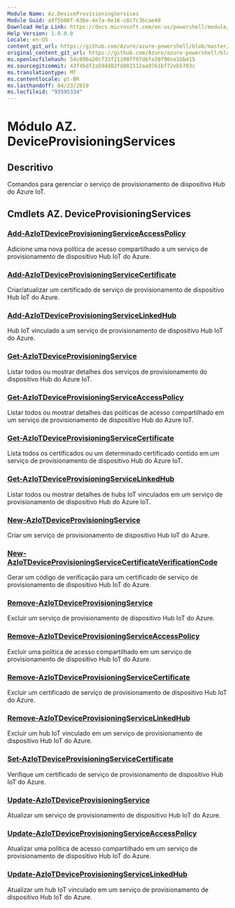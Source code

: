 ```yaml
---
Module Name: Az.DeviceProvisioningServices
Module Guid: a9f5b86f-63be-4e7a-8e16-c8c7c36cae40
Download Help Link: https://docs.microsoft.com/en-us/powershell/module/az.deviceprovisioningservices
Help Version: 1.0.0.0
Locale: en-US
content_git_url: https://github.com/Azure/azure-powershell/blob/master/src/DeviceProvisioningServices/DeviceProvisioningServices/help/Az.DeviceProvisioningServices.md
original_content_git_url: https://github.com/Azure/azure-powershell/blob/master/src/DeviceProvisioningServices/DeviceProvisioningServices/help/Az.DeviceProvisioningServices.md
ms.openlocfilehash: 54c890a20cf33f21108ff97d6fa30790ce1bb415
ms.sourcegitcommit: 43f4bdf2a59dd82fd881512aa9761bf72eb5703c
ms.translationtype: MT
ms.contentlocale: pt-BR
ms.lasthandoff: 04/23/2019
ms.locfileid: "93595334"
---
```

# Módulo AZ. DeviceProvisioningServices
## Descritivo
Comandos para gerenciar o serviço de provisionamento de dispositivo Hub do Azure IoT.

## Cmdlets AZ. DeviceProvisioningServices
### [Add-AzIoTDeviceProvisioningServiceAccessPolicy](Add-AzIoTDeviceProvisioningServiceAccessPolicy.md)
Adicione uma nova política de acesso compartilhado a um serviço de provisionamento de dispositivo Hub IoT do Azure.

### [Add-AzIoTDeviceProvisioningServiceCertificate](Add-AzIoTDeviceProvisioningServiceCertificate.md)
Criar/atualizar um certificado de serviço de provisionamento de dispositivo Hub IoT do Azure.

### [Add-AzIoTDeviceProvisioningServiceLinkedHub](Add-AzIoTDeviceProvisioningServiceLinkedHub.md)
Hub IoT vinculado a um serviço de provisionamento de dispositivo Hub IoT do Azure.

### [Get-AzIoTDeviceProvisioningService](Get-AzIoTDeviceProvisioningService.md)
Listar todos ou mostrar detalhes dos serviços de provisionamento do dispositivo Hub do Azure IoT.

### [Get-AzIoTDeviceProvisioningServiceAccessPolicy](Get-AzIoTDeviceProvisioningServiceAccessPolicy.md)
Listar todos ou mostrar detalhes das políticas de acesso compartilhado em um serviço de provisionamento de dispositivo Hub do Azure IoT.

### [Get-AzIoTDeviceProvisioningServiceCertificate](Get-AzIoTDeviceProvisioningServiceCertificate.md)
Lista todos os certificados ou um determinado certificado contido em um serviço de provisionamento de dispositivo Hub do Azure IoT.

### [Get-AzIoTDeviceProvisioningServiceLinkedHub](Get-AzIoTDeviceProvisioningServiceLinkedHub.md)
Listar todos ou mostrar detalhes de hubs IoT vinculados em um serviço de provisionamento de dispositivo Hub do Azure IoT.

### [New-AzIoTDeviceProvisioningService](New-AzIoTDeviceProvisioningService.md)
Criar um serviço de provisionamento de dispositivo Hub IoT do Azure.

### [New-AzIoTDeviceProvisioningServiceCertificateVerificationCode](New-AzIoTDeviceProvisioningServiceCertificateVerificationCode.md)
Gerar um código de verificação para um certificado de serviço de provisionamento de dispositivo Hub IoT do Azure.

### [Remove-AzIoTDeviceProvisioningService](Remove-AzIoTDeviceProvisioningService.md)
Excluir um serviço de provisionamento de dispositivo Hub IoT do Azure.

### [Remove-AzIoTDeviceProvisioningServiceAccessPolicy](Remove-AzIoTDeviceProvisioningServiceAccessPolicy.md)
Excluir uma política de acesso compartilhado em um serviço de provisionamento de dispositivo Hub IoT do Azure.

### [Remove-AzIoTDeviceProvisioningServiceCertificate](Remove-AzIoTDeviceProvisioningServiceCertificate.md)
Excluir um certificado de serviço de provisionamento de dispositivo Hub IoT do Azure.

### [Remove-AzIoTDeviceProvisioningServiceLinkedHub](Remove-AzIoTDeviceProvisioningServiceLinkedHub.md)
Excluir um hub IoT vinculado em um serviço de provisionamento de dispositivo Hub IoT do Azure.

### [Set-AzIoTDeviceProvisioningServiceCertificate](Set-AzIoTDeviceProvisioningServiceCertificate.md)
Verifique um certificado de serviço de provisionamento de dispositivo Hub IoT do Azure.

### [Update-AzIoTDeviceProvisioningService](Update-AzIoTDeviceProvisioningService.md)
Atualizar um serviço de provisionamento de dispositivo Hub IoT do Azure.

### [Update-AzIoTDeviceProvisioningServiceAccessPolicy](Update-AzIoTDeviceProvisioningServiceAccessPolicy.md)
Atualizar uma política de acesso compartilhado em um serviço de provisionamento de dispositivo Hub IoT do Azure.

### [Update-AzIoTDeviceProvisioningServiceLinkedHub](Update-AzIoTDeviceProvisioningServiceLinkedHub.md)
Atualizar um hub IoT vinculado em um serviço de provisionamento de dispositivo Hub IoT do Azure.

